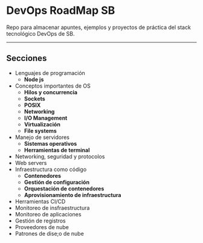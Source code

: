 #  DevOps RoadMap SB

Repo para almacenar apuntes, ejemplos y proyectos de práctica del stack tecnológico DevOps de SB.

***

## Secciones 

* Lenguajes de programación 
  * **Node js**
* Conceptos importantes de OS
   * **Hilos y concurrencia**
   * **Sockets**
   * **POSIX**
   * **Networking**
   * **I/O Management**
   * **Virtualización**
   * **File systems**
* Manejo de servidores
  * **Sistemas operativos**
  * **Herramientas de terminal**
* Networking, seguridad y protocolos
* Web servers
* Infraestructura como código
  * **Contenedores**
  * **Gestión de configuración**
  * **Orquestación de contenedores**
  * **Aprovisionamiento de infraestructura**
* Herramientas CI/CD
* Monitoreo de insfraestructura
* Monitoreo de aplicaciones
* Gestión de registros
* Proveedores de nube
* Patrones de dise;o de nube
